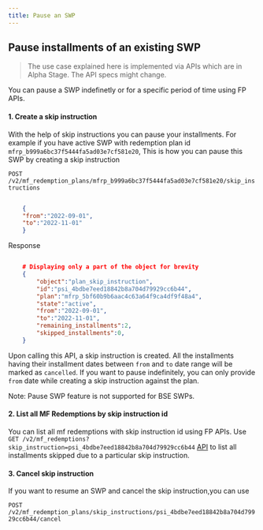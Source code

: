 ```yaml
---
title: Pause an SWP
---
```

## Pause installments of an existing SWP
> The use case explained here is implemented via APIs which are in Alpha Stage. The API specs might change.

You can pause a SWP indefinetly or for a specific period of time using FP APIs.

#### 1. Create a skip instruction

With the help of skip instructions you can pause your installments. For example if you have active SWP with redemption plan id `mfrp_b999a6bc37f5444fa5ad03e7cf581e20`, This is how you can pause this SWP by creating a skip instruction 

`POST /v2/mf_redemption_plans/mfrp_b999a6bc37f5444fa5ad03e7cf581e20/skip_instructions`
```json

    {  
    "from":"2022-09-01",  
    "to":"2022-11-01"  
    }
```
Response
```json

    # Displaying only a part of the object for brevity
    {
        "object":"plan_skip_instruction",
        "id":"psi_4bdbe7eed18842b8a704d79929cc6b44",
        "plan":"mfrp_5bf60b9b6aac4c63a64f9ca4df9f48a4",
        "state":"active",
        "from":"2022-09-01",
        "to":"2022-11-01",
        "remaining_installments":2,
        "skipped_installments":0,
    }
```
Upon calling this API, a skip instruction is created. All the installments having their installment dates between  `from`  and  `to`  date range will be marked as  `cancelled`. If you want to pause indefinitely, you can only provide  `from`  date while creating a skip instruction against the plan.

Note: Pause SWP feature is not supported for BSE SWPs.

#### 2. List all MF Redemptions by skip instruction id
You can list all mf redemptions with skip instruction id using FP APIs. Use `GET /v2/mf_redemptions?skip_instruction=psi_4bdbe7eed18842b8a704d79929cc6b44`  [API](https://fintechprimitives.com/docs/api/#list-all-mf-redemptions) to list all installments skipped due to a particular skip instruction.

#### 3. Cancel skip instruction
If you want to resume an SWP and cancel the skip instruction,you can use

`POST /v2/mf_redemption_plans/skip_instructions/psi_4bdbe7eed18842b8a704d79929cc6b44/cancel`
